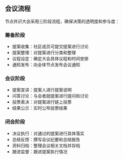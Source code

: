 ## 会议流程

节点共识大会采用三阶段流程，确保决策的透明度和参与度：

### 筹备阶段

- 提案收集：社区成员可提交提案进行讨论
- 提案整理：对提案进行分类和整理
- 议程设定：确定大会具体议程和时间安排
- 通知发布：向全体节点发布会议通知

### 会议阶段

- 提案宣讲：提案人进行提案说明
- 问答讨论：与会者就提案进行提问和讨论
- 投票表决：对提案进行链上投票
- 结果公示：实时公布投票结果

### 闭会阶段

- 决议执行：对通过的提案进行具体落实
- 总结反馈：撰写会议纪要和总结报告
- 资料归档：整理会议相关文档并存档
- 跟进监督：跟进提案执行情况
